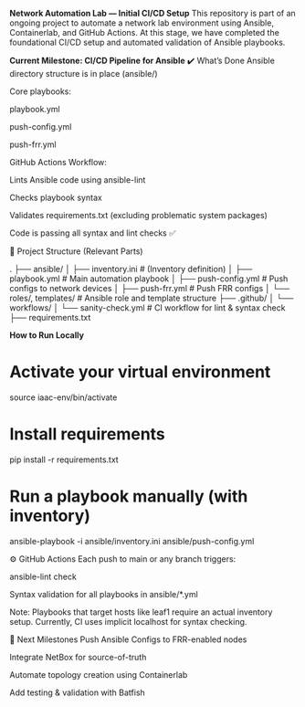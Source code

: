**Network Automation Lab — Initial CI/CD Setup**
This repository is part of an ongoing project to automate a network lab environment using Ansible, Containerlab, and GitHub Actions. At this stage, we have completed the foundational CI/CD setup and automated validation of Ansible playbooks.

**Current Milestone: CI/CD Pipeline for Ansible**
✔️ What’s Done
Ansible directory structure is in place (ansible/)

Core playbooks:

playbook.yml

push-config.yml

push-frr.yml

GitHub Actions Workflow:

Lints Ansible code using ansible-lint

Checks playbook syntax

Validates requirements.txt (excluding problematic system packages)

Code is passing all syntax and lint checks ✅

📁 Project Structure (Relevant Parts)

.
├── ansible/
│   ├── inventory.ini       # (Inventory definition)
│   ├── playbook.yml        # Main automation playbook
│   ├── push-config.yml     # Push configs to network devices
│   ├── push-frr.yml        # Push FRR configs
│   └── roles/, templates/  # Ansible role and template structure
├── .github/
│   └── workflows/
│       └── sanity-check.yml  # CI workflow for lint & syntax check
├── requirements.txt

**How to Run Locally**

# Activate your virtual environment
source iaac-env/bin/activate

# Install requirements
pip install -r requirements.txt

# Run a playbook manually (with inventory)
ansible-playbook -i ansible/inventory.ini ansible/push-config.yml

⚙️ GitHub Actions
Each push to main or any branch triggers:

ansible-lint check

Syntax validation for all playbooks in ansible/*.yml

Note: Playbooks that target hosts like leaf1 require an actual inventory setup. Currently, CI uses implicit localhost for syntax checking.

🚧 Next Milestones
Push Ansible Configs to FRR-enabled nodes

Integrate NetBox for source-of-truth

Automate topology creation using Containerlab

Add testing & validation with Batfish
